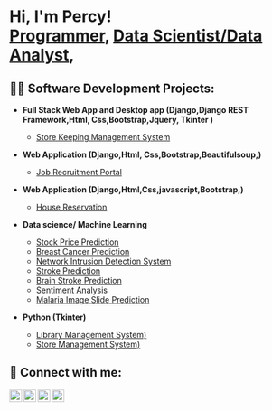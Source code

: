 <h1>Hi, I'm Percy! <br/><a href="https://github.com/Percy-O">Programmer</a>, <a href="https://www.linkedin.com/in/percyolawale/">Data Scientist/Data Analyst</a>, </h1>

<h2>👨‍💻 Software Development Projects:</h2>

- <b>Full Stack Web App and Desktop app (Django,Django REST Framework,Html, Css,Bootstrap,Jquery, Tkinter )</b>
  - [Store Keeping Management System](https://github.com/Percy-O/) 
- <b>Web Application (Django,Html, Css,Bootstrap,Beautifulsoup,)</b>
  - [Job Recruitment Portal](https://github.com/Percy-O/Job-Portal)
- <b>Web Application (Django,Html,Css,javascript,Bootstrap,)</b>
  - [House Reservation](https://github.com/Percy-O/House-Reservation) 

- <b>Data science/ Machine Learning</b>
  - [Stock Price Prediction](https://github.com/Percy-O/)
  - [Breast Cancer Prediction](https://github.com/Percy-O/)
  - [Network Intrusion Detection System](https://github.com/Percy-O/)
  - [Stroke Prediction](https://github.com/Percy-O/)
  - [Brain Stroke Prediction](https://github.com/Percy-O/)
  - [Sentiment Analysis](https://github.com/Percy-O/)
  - [Malaria Image Slide Prediction](https://github.com/Percy-O/)
- <b>Python (Tkinter)</b>
  - [Library Management System)](https://github.com/Percy-O/)
  - [Store Management System)](https://github.com/Percy-O/Store-Software)


<h2> 🤳 Connect with me:</h2>

[<img align="left" alt="PercyO | Twitter" width="22px" src="https://cdn.jsdelivr.net/npm/simple-icons@v3/icons/twitter.svg" />][twitter]
[<img align="left" alt="PercyO | LinkedIn" width="22px" src="https://cdn.jsdelivr.net/npm/simple-icons@v3/icons/linkedin.svg" />][linkedin]
[<img align="left" alt="PercyO | Instagram" width="22px" src="https://cdn.jsdelivr.net/npm/simple-icons@v3/icons/instagram.svg" />][instagram]
[<img align="left" alt="PercyO | Instagram" width="22px" src="https://cdn.jsdelivr.net/npm/simple-icons@v3/icons/whatsapp.svg" />][whatsapp]

[twitter]: https://twitter.com/
[instagram]: https://www.instagram.com/percyowoeye/
[linkedin]: https://linkedin.com/in/percyolawale
[whatsapp]: https://wa.me/+2347067250197

<!--
**joshmadakor1/joshmadakor1** is a ✨ _special_ ✨ repository because its `README.md` (this file) appears on your GitHub profile.

Here are some ideas to get you started:

- 🔭 I’m currently working on ...
- 🌱 I’m currently learning ...
- 👯 I’m looking to collaborate on ...
- 🤔 I’m looking for help with ...
- 💬 Ask me about ...
- 📫 How to reach me: ...
- 😄 Pronouns: ...
- ⚡ Fun fact: ...
-->
